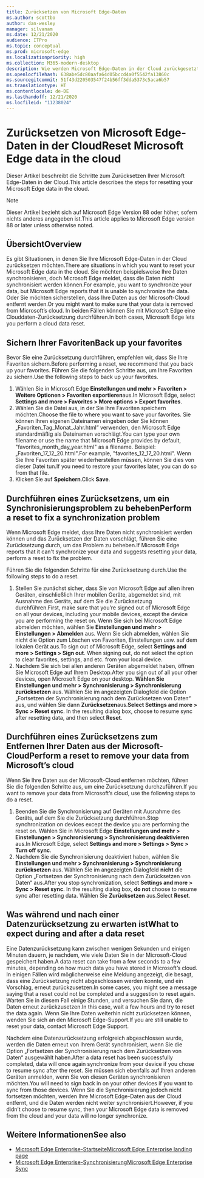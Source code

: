 ```yaml
---
title: Zurücksetzen von Microsoft Edge-Daten
ms.author: scottbo
author: dan-wesley
manager: silvanam
ms.date: 12/21/2020
audience: ITPro
ms.topic: conceptual
ms.prod: microsoft-edge
ms.localizationpriority: high
ms.collection: M365-modern-desktop
description: Wie werden Microsoft Edge-Daten in der Cloud zurückgesetzt
ms.openlocfilehash: 638abe5dc80aafa64d05bccd4a0f5542fa13860c
ms.sourcegitcommit: 51f43d220503547f24b56ff3dda5373c5aca6b57
ms.translationtype: HT
ms.contentlocale: de-DE
ms.lasthandoff: 12/21/2020
ms.locfileid: "11238024"
---
```

# <span data-ttu-id="59c7a-103">Zurücksetzen von Microsoft Edge-Daten in der Cloud</span><span class="sxs-lookup"><span data-stu-id="59c7a-103">Reset Microsoft Edge data in the cloud</span></span>

<span data-ttu-id="59c7a-104">Dieser Artikel beschreibt die Schritte zum Zurücksetzen Ihrer Microsoft Edge-Daten in der Cloud.</span><span class="sxs-lookup"><span data-stu-id="59c7a-104">This article describes the steps for resetting your Microsoft Edge data in the cloud.</span></span>

> [!NOTE]
> <span data-ttu-id="59c7a-105">Dieser Artikel bezieht sich auf Microsoft Edge Version 88 oder höher, sofern nichts anderes angegeben ist.</span><span class="sxs-lookup"><span data-stu-id="59c7a-105">This article applies to Microsoft Edge version 88 or later unless otherwise noted.</span></span>

## <span data-ttu-id="59c7a-106">Übersicht</span><span class="sxs-lookup"><span data-stu-id="59c7a-106">Overview</span></span>

<span data-ttu-id="59c7a-107">Es gibt Situationen, in denen Sie Ihre Microsoft Edge-Daten in der Cloud zurücksetzen möchten.</span><span class="sxs-lookup"><span data-stu-id="59c7a-107">There are situations in which you want to reset your Microsoft Edge data in the cloud.</span></span> <span data-ttu-id="59c7a-108">Sie möchten beispielsweise Ihre Daten synchronisieren, doch Microsoft Edge meldet, dass die Daten nicht synchronisiert werden können.</span><span class="sxs-lookup"><span data-stu-id="59c7a-108">For example,  you want to synchronize your data, but Microsoft Edge reports that it is unable to synchronize the data.</span></span> <span data-ttu-id="59c7a-109">Oder Sie möchten sicherstellen, dass Ihre Daten aus der Microsoft-Cloud entfernt werden.</span><span class="sxs-lookup"><span data-stu-id="59c7a-109">Or you might want to make sure that your data is removed from Microsoft’s cloud.</span></span> <span data-ttu-id="59c7a-110">In beiden Fällen können Sie mit Microsoft Edge eine Clouddaten-Zurücksetzung durchführen.</span><span class="sxs-lookup"><span data-stu-id="59c7a-110">In both cases, Microsoft Edge lets you perform a cloud data reset.</span></span>

## <span data-ttu-id="59c7a-111">Sichern Ihrer Favoriten</span><span class="sxs-lookup"><span data-stu-id="59c7a-111">Back up your favorites</span></span>

<span data-ttu-id="59c7a-112">Bevor Sie eine Zurücksetzung durchführen, empfehlen wir, dass Sie Ihre Favoriten sichern.</span><span class="sxs-lookup"><span data-stu-id="59c7a-112">Before performing a reset, we recommend that you back up your favorites.</span></span> <span data-ttu-id="59c7a-113">Führen Sie die folgenden Schritte aus, um Ihre Favoriten zu sichern.</span><span class="sxs-lookup"><span data-stu-id="59c7a-113">Use the following steps to back up your favorites.</span></span>

1. <span data-ttu-id="59c7a-114">Wählen Sie in Microsoft Edge **Einstellungen und mehr > Favoriten > Weitere Optionen > Favoriten exportieren**aus.</span><span class="sxs-lookup"><span data-stu-id="59c7a-114">In Microsoft Edge, select **Settings and more > Favorites > More options > Export favorites**.</span></span>
2. <span data-ttu-id="59c7a-115">Wählen Sie die Datei aus, in der Sie Ihre Favoriten speichern möchten.</span><span class="sxs-lookup"><span data-stu-id="59c7a-115">Choose the file to where you want to save your favorites.</span></span> <span data-ttu-id="59c7a-116">Sie können Ihren eigenen Dateinamen eingeben oder Sie können „Favoriten_Tag_Monat_Jahr.html“ verwenden, den Microsoft Edge standardmäßig als Dateinamen vorschlägt.</span><span class="sxs-lookup"><span data-stu-id="59c7a-116">You can type your own filename or use the name that Microsoft Edge provides by default,  "favorites_month_day_year.html" as a filename.</span></span> <span data-ttu-id="59c7a-117">Beispiel: „Favoriten_17_12_20.html".</span><span class="sxs-lookup"><span data-stu-id="59c7a-117">For example, "favorites_12_17_20.html".</span></span> <span data-ttu-id="59c7a-118">Wenn Sie Ihre Favoriten später wiederherstellen müssen, können Sie dies von dieser Datei tun.</span><span class="sxs-lookup"><span data-stu-id="59c7a-118">If you need to restore your favorites later, you can do so from that file.</span></span>
3. <span data-ttu-id="59c7a-119">Klicken Sie auf **Speichern**.</span><span class="sxs-lookup"><span data-stu-id="59c7a-119">Click **Save**.</span></span>

## <span data-ttu-id="59c7a-120">Durchführen eines Zurücksetzens, um ein Synchronisierungsproblem zu beheben</span><span class="sxs-lookup"><span data-stu-id="59c7a-120">Perform a reset to fix a synchronization problem</span></span>

<span data-ttu-id="59c7a-121">Wenn Microsoft Edge meldet, dass Ihre Daten nicht synchronisiert werden können und das Zurücksetzen der Daten vorschlägt, führen Sie eine Zurücksetzung durch, um das Problem zu beheben.</span><span class="sxs-lookup"><span data-stu-id="59c7a-121">If Microsoft Edge reports that it can't synchronize your data and suggests resetting your data, perform a reset to fix the problem.</span></span>

<span data-ttu-id="59c7a-122">Führen Sie die folgenden Schritte für eine Zurücksetzung durch.</span><span class="sxs-lookup"><span data-stu-id="59c7a-122">Use the following steps to do a reset.</span></span>

1. <span data-ttu-id="59c7a-123">Stellen Sie zunächst sicher, dass Sie von Microsoft Edge auf allen ihren Geräten, einschließlich Ihrer mobilen Geräte, abgemeldet sind, mit Ausnahme des Geräts, auf dem Sie die Zurücksetzung durchführen.</span><span class="sxs-lookup"><span data-stu-id="59c7a-123">First, make sure that you’re signed out of Microsoft Edge on all your devices, including your mobile devices, except the device you are performing the reset on.</span></span> <span data-ttu-id="59c7a-124">Wenn Sie sich bei Microsoft Edge abmelden möchten, wählen Sie **Einstellungen und mehr > Einstellungen > Abmelden** aus. Wenn Sie sich abmelden, wählen Sie nicht die Option zum Löschen von Favoriten, Einstellungen usw. auf dem lokalen Gerät aus.</span><span class="sxs-lookup"><span data-stu-id="59c7a-124">To sign out of Microsoft Edge, select **Settings and more > Settings > Sign out**. When signing out, do not select the option to clear favorites, settings, and etc. from your local device.</span></span>
2. <span data-ttu-id="59c7a-125">Nachdem Sie sich bei allen anderen Geräten abgemeldet haben, öffnen Sie Microsoft Edge auf Ihrem Desktop.</span><span class="sxs-lookup"><span data-stu-id="59c7a-125">After you sign out of all your other devices, open Microsoft Edge on your desktop.</span></span> <span data-ttu-id="59c7a-126">**Wählen Sie Einstellungen und mehr > Synchronisierung > Synchronisierung zurücksetzen** aus. Wählen Sie im angezeigten Dialogfeld die Option „Fortsetzen der Synchronisierung nach dem Zurücksetzen von Daten“ aus, und wählen Sie dann **Zurücksetzen**aus.</span><span class="sxs-lookup"><span data-stu-id="59c7a-126">**Select Settings and more > Sync > Reset sync**. In the resulting dialog box, choose to resume sync after resetting data, and then select **Reset**.</span></span>

## <span data-ttu-id="59c7a-127">Durchführen eines Zurücksetzens zum Entfernen Ihrer Daten aus der Microsoft-Cloud</span><span class="sxs-lookup"><span data-stu-id="59c7a-127">Perform a reset to remove your data from Microsoft’s cloud</span></span>

<span data-ttu-id="59c7a-128">Wenn Sie Ihre Daten aus der Microsoft-Cloud entfernen möchten, führen Sie die folgenden Schritte aus, um eine Zurücksetzung durchzuführen.</span><span class="sxs-lookup"><span data-stu-id="59c7a-128">If you want to remove your data from Microsoft’s cloud, use the following steps to do a reset.</span></span>

1. <span data-ttu-id="59c7a-129">Beenden Sie die Synchronisierung auf Geräten mit Ausnahme des Geräts, auf dem Sie die Zurücksetzung durchführen.</span><span class="sxs-lookup"><span data-stu-id="59c7a-129">Stop synchronization on devices except the device you are performing the reset on.</span></span>  <span data-ttu-id="59c7a-130">Wählen Sie in Microsoft Edge **Einstellungen und mehr > Einstellungen > Synchronisierung > Synchronisierung deaktivieren** aus.</span><span class="sxs-lookup"><span data-stu-id="59c7a-130">In Microsoft Edge, select **Settings and more > Settings > Sync > Turn off sync**.</span></span>  
2. <span data-ttu-id="59c7a-131">Nachdem Sie die Synchronisierung deaktiviert haben, wählen Sie **Einstellungen und mehr > Synchronisierung > Synchronisierung zurücksetzen** aus. Wählen Sie im angezeigten Dialogfeld **nicht** die Option „Fortsetzen der Synchronisierung nach dem Zurücksetzen von Daten“ aus.</span><span class="sxs-lookup"><span data-stu-id="59c7a-131">After you stop synchronization, select **Settings and more > Sync > Reset sync**. In the resulting dialog box, **do not** choose to resume sync after resetting data.</span></span> <span data-ttu-id="59c7a-132">Wählen Sie **Zurücksetzen** aus.</span><span class="sxs-lookup"><span data-stu-id="59c7a-132">Select **Reset**.</span></span>

## <span data-ttu-id="59c7a-133">Was während und nach einer Datenzurücksetzung zu erwarten ist</span><span class="sxs-lookup"><span data-stu-id="59c7a-133">What to expect during and after a data reset</span></span>

<span data-ttu-id="59c7a-134">Eine Datenzurücksetzung kann zwischen wenigen Sekunden und einigen Minuten dauern, je nachdem, wie viele Daten Sie in der Microsoft-Cloud gespeichert haben.</span><span class="sxs-lookup"><span data-stu-id="59c7a-134">A data reset can take from a few seconds to a few minutes, depending on how much data you have stored in Microsoft’s cloud.</span></span> <span data-ttu-id="59c7a-135">In einigen Fällen wird möglicherweise eine Meldung angezeigt, die besagt, dass eine Zurücksetzung nicht abgeschlossen werden konnte, und ein Vorschlag, erneut zurückzusetzen.</span><span class="sxs-lookup"><span data-stu-id="59c7a-135">In some cases, you might see a message saying that a reset could not be completed and a suggestion to reset again.</span></span> <span data-ttu-id="59c7a-136">Warten Sie in diesem Fall einige Stunden, und versuchen Sie dann, die Daten erneut zurückzusetzen.</span><span class="sxs-lookup"><span data-stu-id="59c7a-136">In this case, wait a few hours and try to reset the data again.</span></span> <span data-ttu-id="59c7a-137">Wenn Sie Ihre Daten weiterhin nicht zurücksetzen können, wenden Sie sich an den Microsoft Edge-Support.</span><span class="sxs-lookup"><span data-stu-id="59c7a-137">If you are still unable to reset your data, contact Microsoft Edge Support.</span></span>

<span data-ttu-id="59c7a-138">Nachdem eine Datenzurücksetzung erfolgreich abgeschlossen wurde, werden die Daten erneut von Ihrem Gerät synchronisiert, wenn Sie die Option „Fortsetzen der Synchronisierung nach dem Zurücksetzen von Daten“ ausgewählt haben.</span><span class="sxs-lookup"><span data-stu-id="59c7a-138">After a data reset has been successfully completed, data will once again synchronize from your device if you chose to resume sync after the reset.</span></span> <span data-ttu-id="59c7a-139">Sie müssen sich ebenfalls auf Ihren anderen Geräten anmelden, wenn Sie von diesen Geräten synchronisieren möchten.</span><span class="sxs-lookup"><span data-stu-id="59c7a-139">You will need to sign back in on your other devices if you want to sync from those devices.</span></span> <span data-ttu-id="59c7a-140">Wenn Sie die Synchronisierung jedoch nicht fortsetzen möchten, werden Ihre Microsoft Edge-Daten aus der Cloud entfernt, und die Daten werden nicht weiter synchronisiert.</span><span class="sxs-lookup"><span data-stu-id="59c7a-140">However, if you didn’t choose to resume sync, then your Microsoft Edge data is removed from the cloud and your data will no longer synchronize.</span></span>

## <span data-ttu-id="59c7a-141">Weitere Informationen</span><span class="sxs-lookup"><span data-stu-id="59c7a-141">See also</span></span>

- [<span data-ttu-id="59c7a-142">Microsoft Edge Enterprise-Startseite</span><span class="sxs-lookup"><span data-stu-id="59c7a-142">Microsoft Edge Enterprise landing page</span></span>](https://aka.ms/EdgeEnterprise)
- [<span data-ttu-id="59c7a-143">Microsoft Edge Enterprise-Synchronisierung</span><span class="sxs-lookup"><span data-stu-id="59c7a-143">Microsoft Edge Enterprise Sync</span></span>](microsoft-edge-enterprise-sync.md)